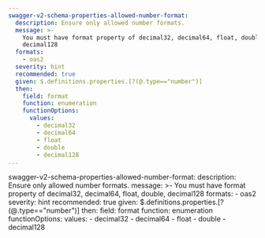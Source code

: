 ```yaml
---
swagger-v2-schema-properties-allowed-number-format:
  description: Ensure only allowed number formats.
  message: >-
    You must have format property of decimal32, decimal64, float, double,
    decimal128
  formats:
    - oas2
  severity: hint
  recommended: true
  given: $.definitions.properties.[?(@.type=="number")]
  then:
    field: format
    function: enumeration
    functionOptions:
      values:
        - decimal32
        - decimal64
        - float
        - double
        - decimal128
...
```

swagger-v2-schema-properties-allowed-number-format:
  description: Ensure only allowed number formats.
  message: >-
    You must have format property of decimal32, decimal64, float, double,
    decimal128
  formats:
    - oas2
  severity: hint
  recommended: true
  given: $.definitions.properties.[?(@.type=="number")]
  then:
    field: format
    function: enumeration
    functionOptions:
      values:
        - decimal32
        - decimal64
        - float
        - double
        - decimal128
